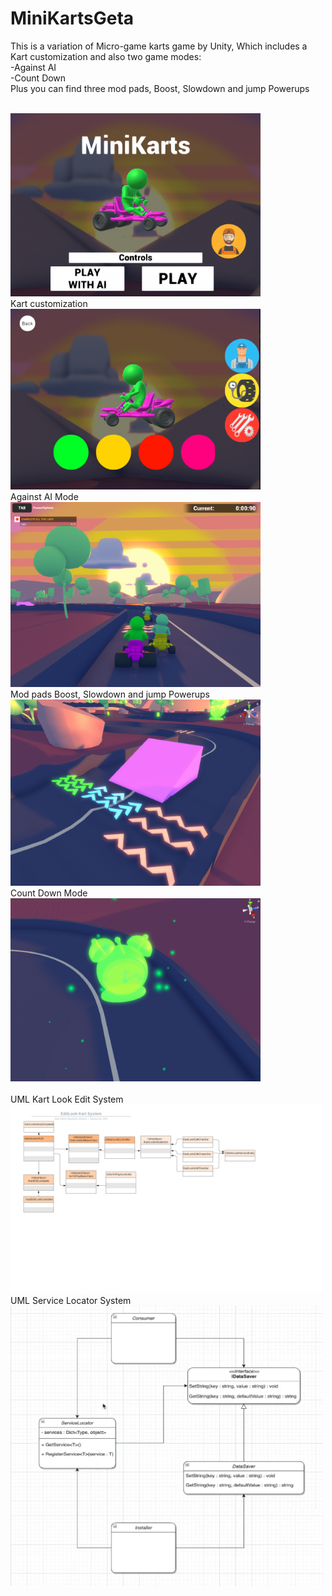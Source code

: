 # MiniKartsGeta
This is a variation of Micro-game karts game by Unity, Which includes a Kart customization and also two game modes:<br>
-Against AI<br>
-Count Down<br>
Plus you can find three mod pads, Boost, Slowdown and jump Powerups<br>


<br>

<img src="https://github.com/juanktigre/MiniKartsGeta/blob/main/GitImages/MainMenu.png" width="400">

<br>
Kart customization
<img src="https://github.com/juanktigre/MiniKartsGeta/blob/main/GitImages/EditMenu.png" width="400">

<br>
Against AI Mode
<img src="https://github.com/juanktigre/MiniKartsGeta/blob/main/GitImages/IAMode.png" width="400">

<br>
Mod pads Boost, Slowdown and jump Powerups
<img src="https://github.com/juanktigre/MiniKartsGeta/blob/main/GitImages/PadsPowerUps.png" width="400">

<br>
Count Down Mode
<img src="https://github.com/juanktigre/MiniKartsGeta/blob/main/GitImages/clock.png" width="400">


<br>
<br>
UML Kart Look Edit System

<img src="https://github.com/juanktigre/MiniKartsGeta/blob/main/GitImages/KartEditLookSystem.png" width="500">
<br>
UML Service Locator System
<img src="https://github.com/juanktigre/MiniKartsGeta/blob/main/GitImages/ServiceLocatorSystem.png" width="500">
